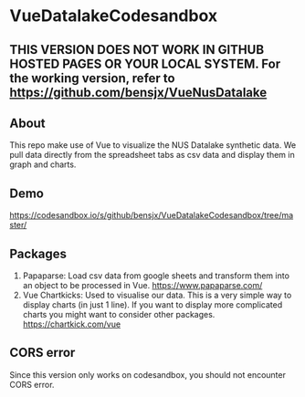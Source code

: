 # VueDatalakeCodesandbox

## THIS VERSION DOES NOT WORK IN GITHUB HOSTED PAGES OR YOUR LOCAL SYSTEM. For the working version, refer to https://github.com/bensjx/VueNusDatalake

## About
This repo make use of Vue to visualize the NUS Datalake synthetic data. We pull data directly from the spreadsheet tabs as csv data and display them in graph and charts.

## Demo
https://codesandbox.io/s/github/bensjx/VueDatalakeCodesandbox/tree/master/

## Packages
1. Papaparse: Load csv data from google sheets and transform them into an object to be processed in Vue.
https://www.papaparse.com/
2. Vue Chartkicks: Used to visualise our data. This is a very simple way to display charts (in just 1 line). If you want to display more complicated charts you might want to consider other packages.
https://chartkick.com/vue

## CORS error
Since this version only works on codesandbox, you should not encounter CORS error.
